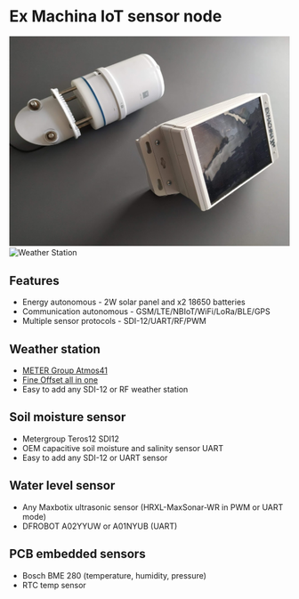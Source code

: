 # Ex Machina IoT sensor node

![Weather Station](./media/atmos41.jpg)
![Weather Station](./media/pcb.png)

## Features

- Energy autonomous - 2W solar panel and x2 18650 batteries
- Communication autonomous - GSM/LTE/NBIoT/WiFi/LoRa/BLE/GPS
- Multiple sensor protocols - SDI-12/UART/RF/PWM

## Weather station

- <a href="https://www.metergroup.com/environment/products/atmos-41-weather-station/" target="_blank">METER Group Atmos41</a>
- <a href="http://www.foshk.com/Weather_Professional/" target="_blank">Fine Offset all in one</a>
- Easy to add any SDI-12 or RF weather station

## Soil moisture sensor

- Metergroup Teros12 SDI12
- OEM capacitive soil moisture and salinity sensor UART
- Easy to add any SDI-12 or UART sensor

## Water level sensor

- Any Maxbotix ultrasonic sensor (HRXL-MaxSonar-WR in PWM or UART mode)
- DFROBOT A02YYUW or A01NYUB (UART)

## PCB embedded sensors

- Bosch BME 280 (temperature, humidity, pressure)
- RTC temp sensor
